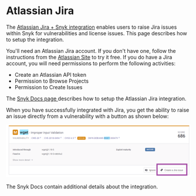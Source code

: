 # Atlassian Jira

The [Atlassian Jira + Snyk integration](https://www.atlassian.com/solutions/devops/integrations/snyk) enables users to raise Jira issues within Snyk for vulnerabilities and license issues. This page describes how to setup the integration.

You'll need an Atlassian Jira account. If you don't have one, follow the instructions from the [Atlassian Site](https://www.atlassian.com/software/jira) to try it free. If you do have a Jira account, you will need permissions to perform the following activities:

* Create an Atlassian API token
* Permission to Browse Projects
* Permission to Create Issues

The [Snyk Docs page ](https://docs.snyk.io/features/integrations/notifications-ticketing-system-integrations/jira)describes how to setup the Atlassian Jira integration.

When you have successfully integrated with Jira, you get the ability to raise an issue directly from a vulnerability with a button as shown below:

![](<../../../.gitbook/assets/image (338).png>)

The Snyk Docs contain additional details about the integration.
